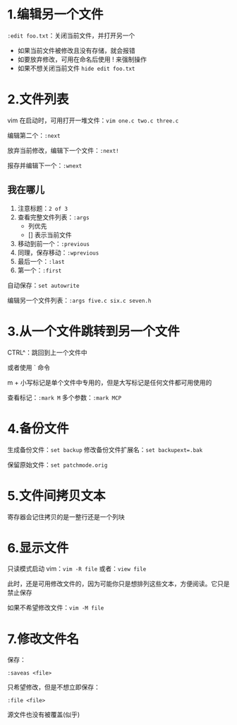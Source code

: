 # 1.编辑另一个文件

`:edit foo.txt`：关闭当前文件，并打开另一个
- 如果当前文件被修改且没有存储，就会报错
- 如要放弃修改，可用在命名后使用 ! 来强制操作
- 如果不想关闭当前文件 `hide edit foo.txt`

# 2.文件列表

vim 在启动时，可用打开一堆文件：`vim one.c two.c three.c`

编辑第二个：`:next`

放弃当前修改，编辑下一个文件：`:next!`

报存并编辑下一个：`:wnext`

## 我在哪儿

1. 注意标题：`2 of 3`
2. 查看完整文件列表：`:args`
	- 列优先
	- \[] 表示当前文件
3. 移动到前一个：`:previous`
4. 同理，保存移动：`:wprevious`
5. 最后一个：`:last`
6. 第一个：`:first`

自动保存：`set autowrite`

编辑另一个文件列表：`:args five.c six.c seven.h`

# 3.从一个文件跳转到另一个文件

CTRL^：跳回到上一个文件中

或者使用 \` 命令

m + 小写标记是单个文件中专用的，但是大写标记是任何文件都可用使用的

查看标记：`:mark M`
多个参数：`:mark MCP`

# 4.备份文件

生成备份文件：`set backup`
修改备份文件扩展名：`set backupext=.bak`

保留原始文件：`set patchmode.orig`

# 5.文件间拷贝文本

寄存器会记住拷贝的是一整行还是一个列块

# 6.显示文件

只读模式启动 vim：`vim -R file`
或者：`view file`

此时，还是可用修改文件的，因为可能你只是想排列这些文本，方便阅读。它只是禁止保存

如果不希望修改文件：`vim -M file`

# 7.修改文件名

保存：
```
:saveas <file>
```

只希望修改，但是不想立即保存：
```
:file <file>
```

源文件也没有被覆盖(似乎)